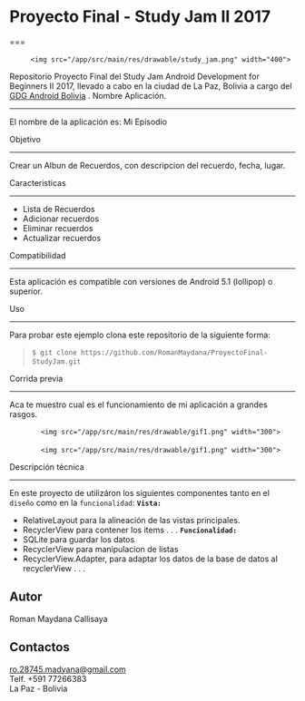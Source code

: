 # Proyecto Final - Study Jam II 2017
===
<div align="center">
  <center>
	
        <img src="/app/src/main/res/drawable/study_jam.png" width="400">
 </center>
</div>

Repositorio Proyecto Final del Study Jam Android Development for Beginners II 2017, llevado a cabo en la ciudad de La Paz, Bolivia a cargo del <a target="_blank" href="http://www.gdg.androidbolivia.com">GDG Android Bolivia</a> .
Nombre Aplicación.

---
El nombre de la aplicación es: Mi Episodio

Objetivo

---
Crear un Albun de Recuerdos, con descripcion del recuerdo, fecha, lugar.

Caracteristicas

---
* Lista de Recuerdos
* Adicionar recuerdos
* Eliminar recuerdos
* Actualizar recuerdos

Compatibilidad

---
Esta aplicación es compatible con versiones de Android 5.1 (lollipop) o superior.

Uso

---------
Para probar este ejemplo clona este repositorio de la siguiente forma:
>

>     $ git clone https://github.com/RomanMaydana/ProyectoFinal-StudyJam.git


Corrida previa

---

Aca te muestro cual es el funcionamiento de mi aplicación a grandes rasgos.
<div align="center">
  <center>
	
        <img src="/app/src/main/res/drawable/gif1.png" width="300">
	
        <img src="/app/src/main/res/drawable/gif1.png" width="300">
 </center>
</div>

Descripción técnica

---

En este proyecto de utilizáron los siguientes componentes tanto en el `diseño` como en la `funcionalidad`:
**`Vista:`**

* RelativeLayout para la alineación de las vistas principales.
* RecyclerView para contener los items
.
.
.
**`Funcionalidad:`**
* SQLite para guardar los datos
* RecyclerView para manipulacion de listas
* RecyclerView.Adapter, para adaptar los datos de la base de datos al recyclerView
.
.
.

Autor
---
Roman Maydana Callisaya

Contactos
---
ro.28745.madyana@gmail.com<br>
Telf. +591 77266383<br>
La Paz - Bolivia<br>
